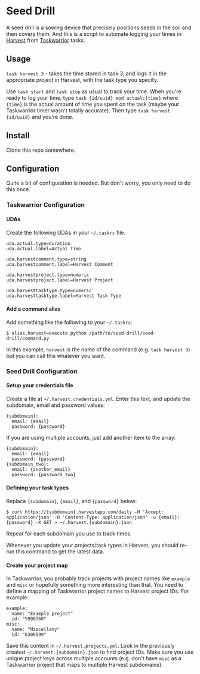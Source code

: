 # Seed Drill

A seed drill is a sowing device that precisely positions seeds in the soil and then covers them. And this is a script to automate logging your times in [Harvest](http://getharvest.com) from [Taskwarrior](http://taskwarrior.org) tasks.

## Usage

`task harvest 3` - takes the time stored in task 3, and logs it in the appropriate project in Harvest, with the task type you specify.

Use `task start` and `task stop` as usual to track your time. When you're ready to log your time, type `task {id/uuid} mod actual:{time}` where `{time}` is the actual amount of time you spent on the task (maybe your Taskwarrior timer wasn't totally accurate). Then type `task harvest {id/uuid}` and you're done.

## Install

Clone this repo somewhere.

## Configuration

Quite a bit of configuration is needed. But don't worry, you only need to do this once.

### Taskwarrior Configuration

#### UDAs

Create the following UDAs in your `~/.taskrc` file.

```
uda.actual.type=duration
uda.actual.label=Actual Time

uda.harvestcomment.type=string
uda.harvestcomment.label=Harvest Comment

uda.harvestproject.type=numeric
uda.harvestproject.label=Harvest Project

uda.harvesttasktype.type=numeric
uda.harvesttasktype.label=Harvest Task Type
```

#### Add a command alias

Add something like the following to your `~/.taskrc`:

    $ alias.harvest=execute python /path/to/seed-drill/seed-drill/command.py

In this example, `harvest` is the name of the command (e.g. `task harvest 3`) but you can call this whatever you want.

### Seed Drill Configuration

#### Setup your credentials file

Create a file at `~/.harvest.credentials.yml`. Enter this text, and update the subdomain, email and password values:

```
{subdomain}:
  email: {email}
  password: {password}
```

If you are using multiple accounts, just add another item to the array:

```
{subdomain}:
  email: {email}
  password: {password}
{subdomain_two}:
  email: {another_email}
  password: {password_two}
```

#### Defining your task types

Replace `{subdomain}`, `{email}`, and `{password}` below:

    $ curl https://{subdomain}.harvestapp.com/daily -H 'Accept: application/json' -H 'Content-Type: application/json' -u {email}:{password} -X GET > ~/.harvest.{subdomain}.json

Repeat for each subdomain you use to track times.

Whenever you update your projects/task types in Harvest, you should re-run this command to get the latest data.

#### Create your project map

In Taskwarrior, you probably track projects with project names like `example` and `misc` or hopefully something more interesting than that. You need to define a mapping of Taskwarrior project names to Harvest project IDs. For example:

```
example:
  name: "Example project"
  id: "5990760"
misc:
  name: "Miscellany"
  id: "6300599"
```

Save this content in `~/.harvest.projects.yml`. Look in the previously created `~/.harvest.{subdomain}.json` to find project IDs. Make sure you use unique project keys across multiple accounts (e.g. don't have `misc` as a Taskwarrior project that maps to multiple Harvest subdomains).
